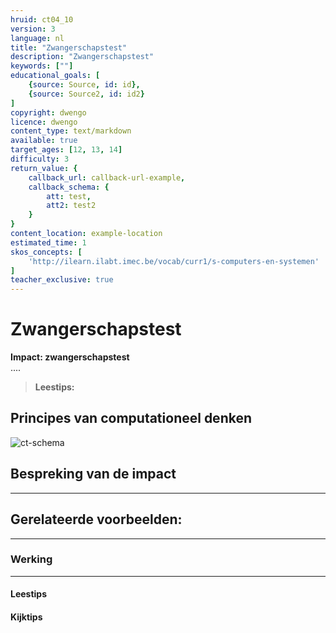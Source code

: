 ```yaml
---
hruid: ct04_10
version: 3
language: nl
title: "Zwangerschapstest"
description: "Zwangerschapstest"
keywords: [""]
educational_goals: [
    {source: Source, id: id}, 
    {source: Source2, id: id2}
]
copyright: dwengo
licence: dwengo
content_type: text/markdown
available: true
target_ages: [12, 13, 14]
difficulty: 3
return_value: {
    callback_url: callback-url-example,
    callback_schema: {
        att: test,
        att2: test2
    }
}
content_location: example-location
estimated_time: 1
skos_concepts: [
    'http://ilearn.ilabt.imec.be/vocab/curr1/s-computers-en-systemen'
]
teacher_exclusive: true
---
```


# Zwangerschapstest

**Impact: zwangerschapstest**<br>
....

> **Leestips:**<br>


## Principes van computationeel denken

![ct-schema](@learning-object/m_ct04_10/nl/3)
 
## Bespreking van de impact

-------------------------------
## Gerelateerde voorbeelden: 


-----------------------------
### Werking 

-----------------------------
#### Leestips

#### Kijktips

